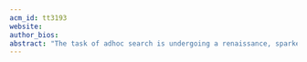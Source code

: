 ```yaml
---
acm_id: tt3193
website:
author_bios:
abstract: "The task of adhoc search is undergoing a renaissance, sparked by advances in natural language processing. In particular, pre-trained contextualized language models (such as BERT and T5) have consistently shown to be a highly-effective foundation upon which to build ranking models. These models are equipped with a far deeper understanding of language than the capabilities of bag-of-words (BoW) models. Applying these techniques to new tasks can be tricky, however, as they require knowledge of deep learning frameworks, and significant scripting and data munging.In this full-day tutorial, we build up from foundational retrieval principles to the latest neural ranking techniques. We first provide foundational background on classical bag-of-words methods. We then show how feature-based Learning to Rank methods can be used to re-rank these results. Finally, we cover contemporary approaches, such as BERT, doc2query, and dense retrieval. Throughout the process, we demonstrate how these can be easily experimentally applied to new search tasks in a declarative style of conducting experiments exemplified by the PyTerrier and OpenNIR search toolkits. This tutorial is interactive in nature for participants. It is broken into sessions, each of which mixes explanatory presentation with hands-on activities using prepared Jupyter notebooks running on the Google Colab platform. These activities give participants experience applying the techniques covered in the tutorial on the TREC COVID benchmark test collection.The tutorial is broken into four sessions. In the first session, we cover foundational retrieval concepts, including inverted indexing, retrieval, and scoring. We also demonstrate how evaluation can be conducted in a declarative fashion within PyTerrier, encapsulating ideas such as significance testing, and multiple correction, as promoted as IR best practices. In the second session, we build upon the core retrieval concepts to demonstrate how to re-write queries (e.g., using RM3) and re-rank documents (e.g., using learning-to-rank). In the third session, we introduce contextualized language models, such as BERT and show how they can be utilized for document re-ranking (e.g, using Vanilla/monoBERT and EPIC). Finally, in session four, we move beyond re-ranking and cover how approaches that modify documents (e.g., DeepCT) as well as efforts to replace the traditional inverted index with an embedding-based index (e.g., ANCE, ColBERT, and ColBERT-PRF). By the end of the tutorial, participants will have experience conducting IR experiments from classical bag-of-words models to contemporary BERT models and beyond."
---
```


